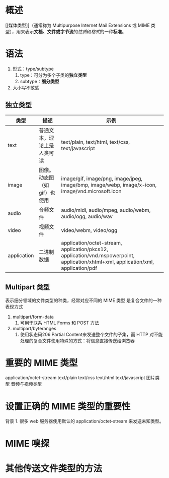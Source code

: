 # 概述
[[媒体类型]]（通常称为 Multipurpose Internet Mail Extensions 或 MIME 类型），用来表示**文档、文件或字节流**的*性质*和*格式*的一种**标准**。
# 语法
1. 形式：type/subtype
	1. type：可分为多个子类的**独立类型** 
	2. subtype：**细分类型** 
2. 大小写不敏感

## 独立类型

| 类型        | 描述                                                                    | 示例                                                                                                                                |
| ----------- | ----------------------------------------------------------------------- | ----------------------------------------------------------------------------------------------------------------------------------- |
| text        | 普通文本，理论上是人类可读                                    | text/plain, text/html, text/css, text/javascript                                                                                    |
| image       | 图像。动态图（如gif）也使用 | image/gif, image/png, image/jpeg, image/bmp, image/webp, image/x-icon, image/vnd.microsoft.icon                                     |
| audio       | 音频文件                                                      | audio/midi, audio/mpeg, audio/webm, audio/ogg, audio/wav                                                                            |
| video       | 视频文件                                                      | video/webm, video/ogg                                                                                                               |
| application | 二进制数据                                                    | application/octet-stream, application/pkcs12, application/vnd.mspowerpoint, application/xhtml+xml, application/xml, application/pdf |

## Multipart 类型
表示细分领域的文件类型的种类，经常对应不同的 MIME 类型
是复合文件的一种表现方式
1. multipart/form-data
	1. 可用于联系 HTML Forms 和 POST 方法
2. multipart/byteranges
	1. 使用状态码206 Partial Content来发送整个文件的子集，而 HTTP 对不能处理的复合文件使用特殊的方式：将信息直接传送给浏览器
# 重要的 MIME 类型
application/octet-stream
text/plain
text/css
text/html
text/javascript
图片类型
音频与视频类型
# 设置正确的 MIME 类型的重要性
背景
	1. 很多 web 服务器使用默认的 application/octet-stream 来发送未知类型。

# MIME 嗅探
# 其他传送文件类型的方法